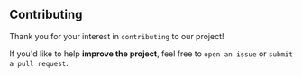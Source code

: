 ## Contributing

Thank you for your interest in `contributing` to our project!

If you'd like to help **improve the project**, feel free to `open an issue` or `submit a pull request`.
